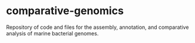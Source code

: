 # comparative-genomics
Repository of code and files for the assembly, annotation, and comparative analysis of marine bacterial genomes. 
